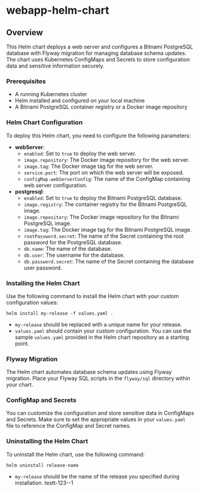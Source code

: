 # webapp-helm-chart

## Overview

This Helm chart deploys a web server and configures a Bitnami PostgreSQL database with Flyway migration for managing database schema updates. The chart uses Kubernetes ConfigMaps and Secrets to store configuration data and sensitive information securely.

### Prerequisites

- A running Kubernetes cluster
- Helm installed and configured on your local machine
- A Bitnami PostgreSQL container registry or a Docker image repository
### Helm Chart Configuration

To deploy this Helm chart, you need to configure the following parameters:

- **webServer**:
  - `enabled`: Set to `true` to deploy the web server.
  - `image.repository`: The Docker image repository for the web server.
  - `image.tag`: The Docker image tag for the web server.
  - `service.port`: The port on which the web server will be exposed.
  - `configMap.webServerConfig`: The name of the ConfigMap containing web server configuration.
- **postgresql**:
  - `enabled`: Set to `true` to deploy the Bitnami PostgreSQL database.
  - `image.registry`: The container registry for the Bitnami PostgreSQL image.
  - `image.repository`: The Docker image repository for the Bitnami PostgreSQL image.
  - `image.tag`: The Docker image tag for the Bitnami PostgreSQL image.
  - `rootPassword.secret`: The name of the Secret containing the root password for the PostgreSQL database.
  - `db.name`: The name of the database.
  - `db.user`: The username for the database.
  - `db.password.secret`: The name of the Secret containing the database user password.

### Installing the Helm Chart

Use the following command to install the Helm chart with your custom configuration values:

```shell
helm install my-release -f values.yaml .
```

- `my-release` should be replaced with a unique name for your release.
- `values.yaml` should contain your custom configuration. You can use the sample `values.yaml` provided in the Helm chart repository as a starting point.

### Flyway Migration

The Helm chart automates database schema updates using Flyway migration. Place your Flyway SQL scripts in the `flyway/sql` directory within your chart.

### ConfigMap and Secrets

You can customize the configuration and store sensitive data in ConfigMaps and Secrets. Make sure to set the appropriate values in your `values.yaml` file to reference the ConfigMap and Secret names.

### Uninstalling the Helm Chart

To uninstall the Helm chart, use the following command:

```shell
helm uninstall release-name
```

- `my-release` should be the name of the release you specified during installation.
testt-123--1


